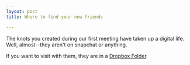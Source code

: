 ```yaml
---
layout: post
title: Where to find your new friends

---
```


The knots you created during our first meeting have taken up a digital life. Well, almost--they aren't on snapchat or anything.

If you want to visit with them, they are in a <a href="https://www.dropbox.com/sh/kwgtarffg10w60n/AACurIx6_CIdiHRLugoJy9hHa?dl=0">Dropbox Folder</a>.